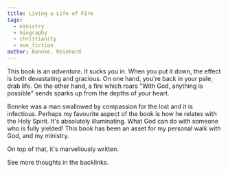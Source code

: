 ```yaml
---
title: Living a Life of Fire
tags:
  - ministry
  - biography
  - christianity
  - non_fiction
author: Bonnke, Reinhard
---
```

This book is an _adventure_. It sucks you in. When you put it down, the effect is both devastating and gracious. On one hand, you're back in your pale, drab life. On the other hand, a fire which roars "With God, anything is possible" sends sparks up from the depths of your heart.

Bonnke was a man swallowed by compassion for the lost and it is infectious. Perhaps my favourite aspect of the book is how he relates with the Holy Spirit. It's absolutely illuminating. What God can do with someone who is fully yielded! This book has been an asset for my personal walk with God, and my ministry.

On top of that, it's marvellously written.

See more thoughts in the backlinks.